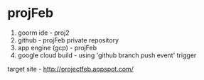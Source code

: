 # projFeb

1. goorm ide - proj2  
2. github - projFeb private repository  
3. app engine (gcp) - projFeb  
3. google cloud build - using 'github branch push event' trigger

target site - http://projectfeb.appspot.com/  
